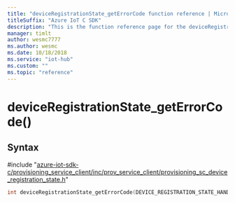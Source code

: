 ```yaml
---                             
title: "deviceRegistrationState_getErrorCode function reference | Microsoft Docs" 
titleSuffix: "Azure IoT C SDK"            
description: "This is the function reference page for the deviceRegistrationState_getErrorCode() function in the Azure IoT C SDK. This SDK is used with Azure IoT Hub and Azure IoT Hub Device Provisioning Service"            
manager: timlt                 
author: wesmc7777              
ms.author: wesmc               
ms.date: 10/18/2018                    
ms.service: "iot-hub"             
ms.custom: ""                
ms.topic: "reference"        
---                            
```


# deviceRegistrationState_getErrorCode()

## Syntax

\#include "[azure-iot-sdk-c/provisioning_service_client/inc/prov_service_client/provisioning_sc_device_registration_state.h](../provisioning-sc-device-registration-state-h.md)"  
```C
int deviceRegistrationState_getErrorCode(DEVICE_REGISTRATION_STATE_HANDLE  C2);
```

